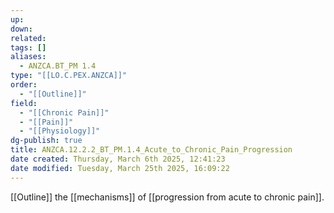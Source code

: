 ```yaml
---
up: 
down: 
related: 
tags: []
aliases:
  - ANZCA.BT_PM 1.4
type: "[[LO.C.PEX.ANZCA]]"
order:
  - "[[Outline]]"
field:
  - "[[Chronic Pain]]"
  - "[[Pain]]"
  - "[[Physiology]]"
dg-publish: true
title: ANZCA.12.2.2_BT_PM.1.4_Acute_to_Chronic_Pain_Progression
date created: Thursday, March 6th 2025, 12:41:23
date modified: Tuesday, March 25th 2025, 16:09:22
---
```


[[Outline]] the [[mechanisms]] of [[progression from acute to chronic pain]].

